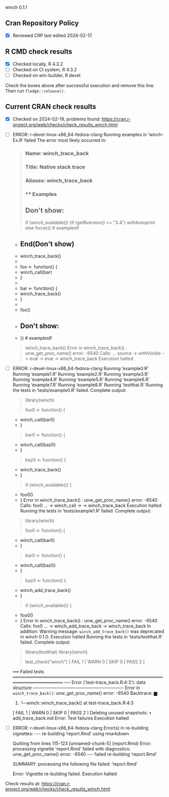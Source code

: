 winch 0.1.1

## Cran Repository Policy

- [x] Reviewed CRP last edited 2024-02-17.

## R CMD check results

- [x] Checked locally, R 4.3.2
- [ ] Checked on CI system, R 4.3.2
- [ ] Checked on win-builder, R devel

Check the boxes above after successful execution and remove this line. Then run `fledge::release()`.

## Current CRAN check results

- [x] Checked on 2024-02-19, problems found: https://cran.r-project.org/web/checks/check_results_winch.html
- [ ] ERROR: r-devel-linux-x86_64-fedora-clang
     Running examples in ‘winch-Ex.R’ failed
     The error most likely occurred in:
     
     > ### Name: winch_trace_back
     > ### Title: Native stack trace
     > ### Aliases: winch_trace_back
     > 
     > ### ** Examples
     > 
     > ## Don't show: 
     > if (winch_available()) (if (getRversion() >= "3.4") withAutoprint else force)({ # examplesIf
     + ## End(Don't show)
     + winch_trace_back()
     + 
     + foo <- function() {
     +   winch_call(bar)
     + }
     + 
     + bar <- function() {
     +   winch_trace_back()
     + }
     + 
     + foo()
     + ## Don't show: 
     + }) # examplesIf
     > winch_trace_back()
     Error in winch_trace_back() : unw_get_proc_name() error: -6540
     Calls: <Anonymous> ... source -> withVisible -> eval -> eval -> winch_trace_back
     Execution halted
- [ ] ERROR: r-devel-linux-x86_64-fedora-clang
     Running ‘example0.R’
     Running ‘example1.R’
     Running ‘example2.R’
     Running ‘example3.R’
     Running ‘example4.R’
     Running ‘example5.R’
     Running ‘example6.R’
     Running ‘example7.R’
     Running ‘example8.R’
     Running ‘testthat.R’
     Running the tests in ‘tests/example0.R’ failed.
     Complete output:
     > library(winch)
     > 
     > foo0 <- function() {
     +   winch_call(bar0)
     + }
     > 
     > bar0 <- function() {
     +   winch_call(baz0)
     + }
     > 
     > baz0 <- function() {
     +   winch_trace_back()
     + }
     > 
     > if (winch_available()) {
     +   foo0()
     + }
     Error in winch_trace_back() : unw_get_proc_name() error: -6540
     Calls: foo0 ... <Anonymous> -> winch_call -> <Anonymous> -> winch_trace_back
     Execution halted
     Running the tests in ‘tests/example1.R’ failed.
     Complete output:
     > library(winch)
     > 
     > foo0 <- function() {
     +   winch_call(bar0)
     + }
     > 
     > bar0 <- function() {
     +   winch_call(baz0)
     + }
     > 
     > baz0 <- function() {
     +   winch_add_trace_back()
     + }
     > 
     > if (winch_available()) {
     +   foo0()
     + }
     Error in winch_trace_back() : unw_get_proc_name() error: -6540
     Calls: foo0 ... <Anonymous> -> winch_add_trace_back -> winch_trace_back
     In addition: Warning message:
     `winch_add_trace_back()` was deprecated in winch 0.1.0. 
     Execution halted
     Running the tests in ‘tests/testthat.R’ failed.
     Complete output:
     > library(testthat)
     > library(winch)
     > 
     > test_check("winch")
     [ FAIL 1 | WARN 0 | SKIP 0 | PASS 2 ]
     
     ══ Failed tests ════════════════════════════════════════════════════════════════
     ── Error ('test-trace_back.R:4:3'): data structure ─────────────────────────────
     Error in `winch_trace_back()`: unw_get_proc_name() error: -6540
     Backtrace:
     ▆
     1. └─winch::winch_trace_back() at test-trace_back.R:4:3
     
     [ FAIL 1 | WARN 0 | SKIP 0 | PASS 2 ]
     Deleting unused snapshots:
     • add_trace_back.md
     Error: Test failures
     Execution halted
- [ ] ERROR: r-devel-linux-x86_64-fedora-clang
     Error(s) in re-building vignettes:
     --- re-building ‘report.Rmd’ using rmarkdown
     
     Quitting from lines 115-123 [unnamed-chunk-5] (report.Rmd)
     Error: processing vignette 'report.Rmd' failed with diagnostics:
     unw_get_proc_name() error: -6540
     --- failed re-building ‘report.Rmd’
     
     SUMMARY: processing the following file failed:
     ‘report.Rmd’
     
     Error: Vignette re-building failed.
     Execution halted

Check results at: https://cran.r-project.org/web/checks/check_results_winch.html
